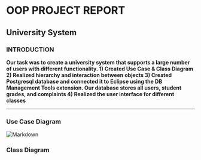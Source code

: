 # OOP PROJECT REPORT
## University System
### INTRODUCTION
**Our task was to create a university system that supports a large number of users with different functionality. 1) Created Use Case & Class Diagram 2) Realized hierarchy and interaction between objects 3) Created Postgresql database and connected it to Eclipse using the DB Management Tools extension. Our database stores all users, student grades, and complaints 4) Realized the user interface for different classes**
___
### Use Case Diagram
![Markdown](https://github.com/sunsh1nezxc/University-System-Project/blob/main/Diagrams%20/usecase-diagram.jpeg)
### Class Diagram
